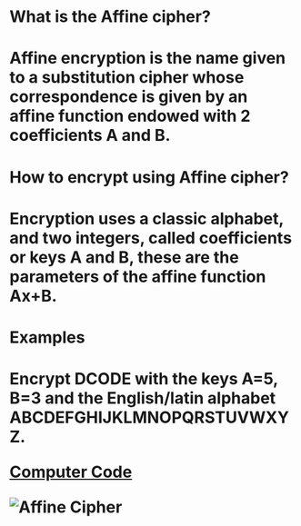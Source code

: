 <h1>What is the Affine cipher?<h1>
  Affine encryption is the name given to a substitution cipher whose correspondence is given by an affine function endowed with 2 coefficients A and B.
<h1>How to encrypt using Affine cipher?<h1>
  Encryption uses a classic alphabet, and two integers, called coefficients or keys A and B, these are the parameters of the affine function Ax+B.
<h1>Examples<h1>
 Encrypt DCODE with the keys A=5, B=3 and the English/latin alphabet ABCDEFGHIJKLMNOPQRSTUVWXYZ.

 [Computer Code](https://www.dcode.fr/affine-cipher)
  
  ![Affine Cipher](https://o.quizlet.com/L0fQyR4Ed1qVOLj.vumk0A_b.png)
